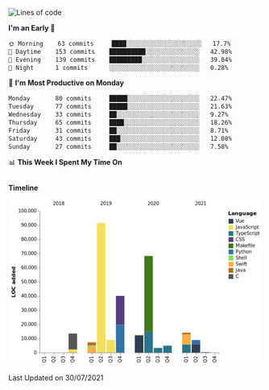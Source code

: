 <!--START_SECTION:waka-->
![Lines of code](https://img.shields.io/badge/From%20Hello%20World%20I%27ve%20Written-273236%20lines%20of%20code-blue)

**I'm an Early 🐤** 

```text
🌞 Morning    63 commits     ████░░░░░░░░░░░░░░░░░░░░░   17.7% 
🌆 Daytime    153 commits    ██████████░░░░░░░░░░░░░░░   42.98% 
🌃 Evening    139 commits    █████████░░░░░░░░░░░░░░░░   39.04% 
🌙 Night      1 commits      ░░░░░░░░░░░░░░░░░░░░░░░░░   0.28%

```
📅 **I'm Most Productive on Monday** 

```text
Monday       80 commits     █████░░░░░░░░░░░░░░░░░░░░   22.47% 
Tuesday      77 commits     █████░░░░░░░░░░░░░░░░░░░░   21.63% 
Wednesday    33 commits     ██░░░░░░░░░░░░░░░░░░░░░░░   9.27% 
Thursday     65 commits     ████░░░░░░░░░░░░░░░░░░░░░   18.26% 
Friday       31 commits     ██░░░░░░░░░░░░░░░░░░░░░░░   8.71% 
Saturday     43 commits     ███░░░░░░░░░░░░░░░░░░░░░░   12.08% 
Sunday       27 commits     ██░░░░░░░░░░░░░░░░░░░░░░░   7.58%

```


📊 **This Week I Spent My Time On** 

```text
```

**Timeline**

![Chart not found](https://raw.githubusercontent.com/johann-lr/johann-lr/master/charts/bar_graph.png) 


 Last Updated on 30/07/2021
<!--END_SECTION:waka-->

